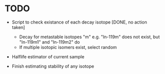 # TODO

- Script to check existance of each decay isotope [DONE, no action taken]
  - Decay for metastable isotopes "m" e.g. "In-119m" does not exist, but "In-119m1" and "In-119m2" do
  - If multiple isotopic isomers exist, select random

- Halflife estimator of current sample

- Finish estimating stability of any isotope
